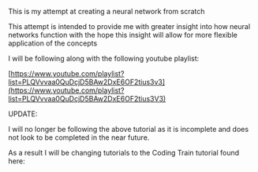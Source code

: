 This is my attempt at creating a neural network from scratch

This attempt is intended to provide me with greater insight into how
neural networks function with the hope this insight will allow for
more flexible application of the concepts

I will be following along with the following youtube playlist:

[https://www.youtube.com/playlist?list=PLQVvvaa0QuDcjD5BAw2DxE6OF2tius3v3](https://www.youtube.com/playlist?list=PLQVvvaa0QuDcjD5BAw2DxE6OF2tius3V3)


UPDATE:

I will no longer be following the above tutorial as it is incomplete and does
not look to be completed in the near future.

As a result I will be changing tutorials to the Coding Train tutorial found here:

[]()
